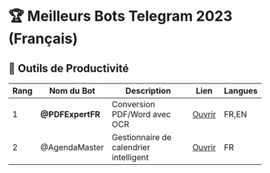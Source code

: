 # 🏆 Meilleurs Bots Telegram 2023 (Français)

## 🤖 Outils de Productivité
| Rang | Nom du Bot      | Description                          | Lien           | Langues  |
|------|----------------|--------------------------------------|----------------|----------|
| 1    | **@PDFExpertFR**| Conversion PDF/Word avec OCR         | [Ouvrir](https://t.me/PDFExpertFR) | FR,EN    |
| 2    | @AgendaMaster   | Gestionnaire de calendrier intelligent | [Ouvrir](https://t.me/AgendaMaster) | FR       |
